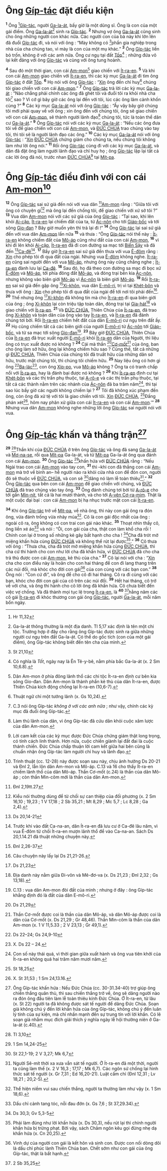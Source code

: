# Ông [Gíp-tác]() đặt điều kiện

<sup><b>1</b></sup> Ông [^1@-946f56a1-e8e4-4ecf-8676-0e710a303679][Gíp-tác](), người [Ga-la-át](), bấy giờ là một dũng sĩ. Ông là con của một gái điếm. Ông [Ga-la-át]()[^1-946f56a1-e8e4-4ecf-8676-0e710a303679] sinh ra [Gíp-tác](). <sup><b>2</b></sup> Nhưng vợ ông [Ga-la-át]() cũng sinh cho ông những người con khác nữa. Các người con của bà này khi lớn lên đã đuổi [Gíp-tác]() đi, và nói với ông : “Mày không có [^2@-946f56a1-e8e4-4ecf-8676-0e710a303679]phần gia nghiệp trong nhà của cha chúng tao, vì mày là con của một mụ khác.” <sup><b>3</b></sup> Ông [Gíp-tác]() liền bỏ trốn, không ở với các anh nữa. Ông cư ngụ tại đất [Tốp]()[^2-946f56a1-e8e4-4ecf-8676-0e710a303679] ; những đứa vô lại kết đảng với ông [Gíp-tác]() và cùng với ông tung hoành.

<sup><b>4</b></sup> Sau đó một thời gian, con cái [Am-mon]()[^3-946f56a1-e8e4-4ecf-8676-0e710a303679] giao chiến với [Ít-ra-en](). <sup><b>5</b></sup> Và khi con cái [Am-mon]() giao chiến với [Ít-ra-en](), thì các kỳ mục [Ga-la-át]() đi tìm ông [Gíp-tác]() ở đất [Tốp](). <sup><b>6</b></sup> Họ nói với ông [Gíp-tác]() : “[Xin]() ông đến chỉ huy[^4-946f56a1-e8e4-4ecf-8676-0e710a303679] chúng tôi giao chiến với con cái [Am-mon]().” <sup><b>7</b></sup> Ông [Gíp-tác]() trả lời các kỳ mục [Ga-la-át]() : “Nào chẳng phải chính các ông đã ghét tôi và đuổi tôi ra khỏi nhà cha tôi[^5-946f56a1-e8e4-4ecf-8676-0e710a303679] sao ? Vì cớ gì bây giờ các ông lại đến với tôi, lúc các ông lâm cảnh khốn cùng ?” <sup><b>8</b></sup> Các kỳ mục [Ga-la-át]() nói với ông [Gíp-tác]() : “Ấy vậy bây giờ chúng tôi mới phải quay về với ông ; xin ông đến với chúng tôi, ông sẽ giao chiến với con cái [Am-mon](), sẽ thành người lãnh đạo[^6-946f56a1-e8e4-4ecf-8676-0e710a303679] chúng tôi, tức là toàn thể dân cư [Ga-la-át]().” <sup><b>9</b></sup> Ông [Gíp-tác]() nói với các kỳ mục [Ga-la-át]() : “Nếu các ông đưa tôi về để giao chiến với con cái [Am-mon](), và [ĐỨC CHÚA]() trao chúng vào tay tôi, thì tôi sẽ là người lãnh đạo các ông.” <sup><b>10</b></sup> Các kỳ mục [Ga-la-át]() nói với ông [Gíp-tác]() : “[Xin]() [ĐỨC CHÚA]() chứng giám cho chúng ta, nếu chúng tôi không làm như lời ông nói.” <sup><b>11</b></sup> Rồi ông [Gíp-tác]() cùng đi với các kỳ mục [Ga-la-át](), và dân đã đặt ông làm người lãnh đạo và chỉ huy họ ; ông [Gíp-tác]() lặp lại tất cả các lời ông đã nói, trước nhan [ĐỨC CHÚA]()[^7-946f56a1-e8e4-4ecf-8676-0e710a303679] tại [Mít-pa]().

# Ông [Gíp-tác]() điều đình với con cái [Am-mon]()[^8-946f56a1-e8e4-4ecf-8676-0e710a303679]

<sup><b>12</b></sup> Ông [Gíp-tác]() sai sứ giả đến nói với vua dân [^3@-946f56a1-e8e4-4ecf-8676-0e710a303679][Am-mon]() rằng : “Giữa tôi với ông có chuyện gì[^9-946f56a1-e8e4-4ecf-8676-0e710a303679] mà ông lại đến chống tôi, để giao chiến với xứ sở tôi ?” <sup><b>13</b></sup> Vua dân [Am-mon]() nói với các sứ giả của ông [Gíp-tác]() : “Tại sao, khi lên khỏi [Ai-cập](), [Ít-ra-en]() lại chiếm đất của ta, từ [Ác-nôn]() cho tới [Giáp-bốc]() và tới sông [Gio-đan]() ? Bây giờ muốn yên thì trả lại đi !” <sup><b>14</b></sup> Ông [Gíp-tác]() lại sai sứ giả đến với vua dân [Am-mon]() lần nữa <sup><b>15</b></sup> và thưa : “Ông [Gíp-tác]() nói thế này : [Ít-ra-en]() không chiếm đất của [Mô-áp]() cũng như đất của con cái [Am-mon](), <sup><b>16</b></sup> vì khi đi lên khỏi [Ai-cập](), [Ít-ra-en]() đã đi con đường sa mạc tới [Biển Sậy]() và đã đến [^4@-946f56a1-e8e4-4ecf-8676-0e710a303679][Ca-đê]()[^10-946f56a1-e8e4-4ecf-8676-0e710a303679]. <sup><b>17</b></sup> Bấy giờ [Ít-ra-en]() sai sứ giả đến thưa với vua [Ê-đôm]() rằng : [Xin]() cho phép tôi đi qua đất của ngài. Nhưng vua [Ê-đôm]() không nghe. [Ít-ra-en]() cũng sai người đến với vua [Mô-áp](), nhưng ông này cũng chẳng nghe ; [Ít-ra-en]() đành lưu lại [Ca-đê](). <sup><b>18</b></sup> Sau đó, họ đã theo con đường sa mạc đi bọc xứ [Ê-đôm]() và [Mô-áp](), tới phía đông đất [Mô-áp](), và đóng trại bên kia [Ác-nôn](), nhưng không vào biên giới [Mô-áp]() vì [Ác-nôn]() là biên giới [Mô-áp](). <sup><b>19</b></sup> Rồi [Ít-ra-en]() sai sứ giả đến gặp ông [^5@-946f56a1-e8e4-4ecf-8676-0e710a303679][Xi-khôn](), vua dân [E-mô-ri](), trị vì tại [Khét-bôn]() và thưa với ông : [Xin]() cho phép tôi đi qua đất của ngài để tới nơi tôi phải đến[^11-946f56a1-e8e4-4ecf-8676-0e710a303679]. <sup><b>20</b></sup> Thế nhưng ông [^6@-946f56a1-e8e4-4ecf-8676-0e710a303679][Xi-khôn]() đã không tin mà cho [Ít-ra-en]() đi qua biên giới của ông ; ông [Xi-khôn]() lại còn triệu tập toàn dân, đóng trại tại [Gia-hát]()[^12-946f56a1-e8e4-4ecf-8676-0e710a303679] và giao chiến với [Ít-ra-en](). <sup><b>21</b></sup> Và [ĐỨC CHÚA](), Thiên Chúa của [Ít-ra-en](), đã trao ông [Xi-khôn]() và toàn dân của ông vào tay [Ít-ra-en](), và [Ít-ra-en]() đã đánh chúng tơi bời. Rồi [Ít-ra-en]() chiếm hết đất của dân [E-mô-ri]() cư ngụ trên đất ấy. <sup><b>22</b></sup> Họ cũng chiếm tất cả các biên giới của người [E-mô-ri]() từ [Ác-nôn]() tới [Giáp-bốc](), và từ sa mạc tới sông [Gio-đan]()[^13-946f56a1-e8e4-4ecf-8676-0e710a303679]. <sup><b>23</b></sup> Bây giờ [ĐỨC CHÚA](), Thiên Chúa của [Ít-ra-en]() đã trục xuất người [E-mô-ri]() khỏi [Ít-ra-en]() dân của Người, thì liệu ông có trục xuất được nó không ? <sup><b>24</b></sup> Cái mà thần [^7@-946f56a1-e8e4-4ecf-8676-0e710a303679][Cơ-mốt]()[^14-946f56a1-e8e4-4ecf-8676-0e710a303679] của ông, ban cho ông làm sở hữu, ông lại không chiếm hữu sao ? Cũng thế, tất cả những gì [ĐỨC CHÚA](), Thiên Chúa của chúng tôi đã truất hữu của những dân sở hữu, trước mặt chúng tôi, thì chúng tôi chiếm hữu. <sup><b>25</b></sup> Nay liệu ông có hơn gì ông [^8@-946f56a1-e8e4-4ecf-8676-0e710a303679][Ba-lác]()[^15-946f56a1-e8e4-4ecf-8676-0e710a303679], con ông [Xíp-po](), vua [Mô-áp]() không ? Ông ta có tranh chấp nổi với [Ít-ra-en](), hay là đánh bại được nó không ? <sup><b>26</b></sup> Khi [Ít-ra-en]() định cư tại [Khét-bôn]() và các thị trấn phụ thuộc, tại [A-rô-e]() và các thị trấn phụ thuộc, tại tất cả các thành nằm trên các nhánh của [Ác-nôn]() đã ba trăm năm[^16-946f56a1-e8e4-4ecf-8676-0e710a303679], thì tại sao lúc bấy giờ các người không chiếm lại ? <sup><b>27</b></sup> Tôi đã không xúc phạm đến ông, còn ông đã xử tệ với tôi là giao chiến với tôi. [Xin]() [ĐỨC CHÚA](), [^9@-946f56a1-e8e4-4ecf-8676-0e710a303679]Đấng phán xét[^17-946f56a1-e8e4-4ecf-8676-0e710a303679], hôm nay phân xử giữa con cái [Ít-ra-en]() và con cái [Am-mon]().’” <sup><b>28</b></sup> Nhưng vua dân [Am-mon]() không nghe những lời ông [Gíp-tác]() sai người nói với vua.

# Ông [Gíp-tác]() khấn và thắng trận[^18-946f56a1-e8e4-4ecf-8676-0e710a303679]

<sup><b>29</b></sup> [^10@-946f56a1-e8e4-4ecf-8676-0e710a303679]Thần khí của [ĐỨC CHÚA]() ở trên ông [Gíp-tác]() và ông đã sang [Ga-la-át]() và [Mơ-na-se](), rồi qua [Mít-pa]() Ga-la-át, và từ [Mít-pa]() Ga-la-át ông qua đánh con cái [Am-mon](). <sup><b>30</b></sup> Ông [Gíp-tác]() [^11@-946f56a1-e8e4-4ecf-8676-0e710a303679]khấn hứa với [ĐỨC CHÚA]() rằng : “Nếu Ngài trao con cái [Am-mon]() vào tay con, <sup><b>31</b></sup> thì –khi con đã thắng con cái [Am-mon]() mà trở về bình an– hễ người nào ra khỏi cửa nhà con để đón con, người đó sẽ thuộc về [ĐỨC CHÚA](), và con sẽ [^12@-946f56a1-e8e4-4ecf-8676-0e710a303679]dâng nó làm lễ toàn thiêu[^19-946f56a1-e8e4-4ecf-8676-0e710a303679].” <sup><b>32</b></sup> Ông [Gíp-tác]() qua bên con cái [Am-mon]() để giao chiến với chúng, và [ĐỨC CHÚA]() đã trao chúng vào tay ông. <sup><b>33</b></sup> Ông đánh chúng tơi bời từ [A-rô-e]() cho tới gần [Min-nít](), tất cả là hai mươi thành, và cho tới [A-vên Cơ-ra-mim](). Thật là một cuộc đại bại : con cái [Am-mon]() bị hạ nhục trước mặt con cái [Ít-ra-en]().

<sup><b>34</b></sup> Khi ông [Gíp-tác]() trở về [Mít-pa](), về nhà ông, thì này con gái ông ra đón ông, vừa đánh trống vừa nhảy múa[^20-946f56a1-e8e4-4ecf-8676-0e710a303679]. Cô là con gái độc nhất của ông : ngoài cô ra, ông không có con trai con gái nào khác. <sup><b>35</b></sup> Thoạt nhìn thấy cô, ông liền xé áo[^21-946f56a1-e8e4-4ecf-8676-0e710a303679] và nói : “Ôi, con gái của cha, thật con làm khổ cha rồi ! Chính con lại ở trong số những kẻ gây bất hạnh cho cha ! [^13@-946f56a1-e8e4-4ecf-8676-0e710a303679]Cha đã trót mở miệng khấn hứa cùng [ĐỨC CHÚA]() và không thể rút lại được[^22-946f56a1-e8e4-4ecf-8676-0e710a303679].” <sup><b>36</b></sup> Cô thưa với ông : “Thưa cha, cha đã trót mở miệng khấn hứa cùng [ĐỨC CHÚA](), thì cha cứ thi hành cho con như lời cha đã khấn hứa, vì [ĐỨC CHÚA]() đã cho cha trả thù được con cái [Am-mon](), kẻ thù của cha.” <sup><b>37</b></sup> Cô lại nói với cha : “[Xin]() cha cho con điều này là hoãn cho con hai tháng để con đi lang thang trên các núi đồi, mà khóc cho đời con gái[^23-946f56a1-e8e4-4ecf-8676-0e710a303679] của con cùng với các bạn con.” <sup><b>38</b></sup> Ông nói : “Con cứ đi”, và ông để cho cô đi hai tháng. Cô ra đi cùng với các bạn, khóc cho đời con gái của cô trên các núi đồi. <sup><b>39</b></sup> Hết hai tháng, cô trở về với cha, và ông thi hành cho cô lời ông đã khấn hứa. Cô chưa biết đến việc vợ chồng. Và đã thành mọi tục lệ trong [Ít-ra-en](), là <sup><b>40</b></sup> [^14@-946f56a1-e8e4-4ecf-8676-0e710a303679]hằng năm các cô gái [Ít-ra-en]() đi khóc thương con gái ông [Gíp-tác](), người [Ga-la-át](), mỗi năm bốn ngày.

[^1-946f56a1-e8e4-4ecf-8676-0e710a303679]: Ga-la-át thông thường là một địa danh. Tl 5,17 xác định là tên một chi tộc. Trường hợp ở đây cho rằng ông Gíp-tác được sinh ra giữa những người cư ngụ trên đất Ga-la-át. Có thể do gốc tích (con của một gái điếm), ông Gíp-tác không biết đến tên cha của mình.

[^2-946f56a1-e8e4-4ecf-8676-0e710a303679]: Có nghĩa là _Tốt_, ngày nay là Ên Tê-y-bê, nằm phía bắc Ga-la-át (x. 2 Sm 10,6.8).

[^3-946f56a1-e8e4-4ecf-8676-0e710a303679]: Dân Am-mon ở phía đông lãnh thổ các chi tộc Ít-ra-en định cư bên kia sông Gio-đan. Dân Am-mon là thành phần kẻ thù của dân Ít-ra-en, được Thiên Chúa kích động chống lại Ít-ra-en (10,6-7).

[^4-946f56a1-e8e4-4ecf-8676-0e710a303679]: Thuật ngữ chỉ một tướng lãnh (x. Gs 10,24).

[^5-946f56a1-e8e4-4ecf-8676-0e710a303679]: C.3 nói ông Gíp-tác _không ở với các anh nữa_ ; như vậy, chính các kỳ mục đã đuổi ông Gíp-tác.

[^6-946f56a1-e8e4-4ecf-8676-0e710a303679]: Làm thủ lãnh của dân, vì ông Gíp-tác đã cứu dân khỏi cuộc xâm lược của dân Am-mon.

[^7-946f56a1-e8e4-4ecf-8676-0e710a303679]: Lời cam kết của các kỳ mục được Đức Chúa chứng giám thật long trọng, có tính cách linh thánh. Hơn nữa, cuộc chiến giành lại đất đai là cuộc thánh chiến. Đức Chúa chấp thuận lời cam kết giữa hai bên cũng là chuẩn nhận ông Gíp-tác làm người chỉ huy và lãnh đạo.

[^8-946f56a1-e8e4-4ecf-8676-0e710a303679]: Trình thuật (cc. 12-28) này được soạn sau này, chịu ảnh hưởng Ds 20-21 và Đnl 2, lẫn lộn dân Am-mon và Mô-áp. C.13 và 16 cho thấy Ít-ra-en chiếm lãnh thổ của dân Mô-áp. Thần Cơ-mốt (c.24) là thần của dân Mô-áp ; còn thần Min-côm mới là thần của dân Am-mon.

[^9-946f56a1-e8e4-4ecf-8676-0e710a303679]: Kiểu nói thường dùng để từ chối sự can thiệp của đối phương (x. 2 Sm 16,10 ; 19,23 ; 1 V 17,18 ; 2 Sb 35,21 ; Mt 8,29 ; Mc 5,7 ; Lc 8,28 ; Ga 2,4).

[^10-946f56a1-e8e4-4ecf-8676-0e710a303679]: Trước khi vào đất Ca-na-an, dân Ít-ra-en đã lưu cư ở Ca-đê lâu năm, vì vua Ê-đôm từ chối Ít-ra-en mượn lãnh thổ để vào Ca-na-an. Sách Ds 20,1.14.21 đã thuật những chuyện này.

[^11-946f56a1-e8e4-4ecf-8676-0e710a303679]: Câu chuyện này lấy lại Ds 21,21-26.

[^12-946f56a1-e8e4-4ecf-8676-0e710a303679]: Địa danh này nằm giữa Đi-vôn và Mê-đơ-va (x. Ds 21,23 ; Đnl 2,32 ; Gs 13,18).

[^13-946f56a1-e8e4-4ecf-8676-0e710a303679]: C.13 : vua dân Am-mon đòi đất của mình ; nhưng ở đây : ông Gíp-tác khẳng định đó là đất của dân E-mô-ri.

[^14-946f56a1-e8e4-4ecf-8676-0e710a303679]: Thần Cơ-mốt được coi là thần của dân Mô-áp, và dân Mô-áp được coi là dân của Cơ-mốt (x. Ds 21,29 ; Gr 48,46). Thần Min-côm là thần của dân Am-mon (x. 1 V 11,5.33 ; 2 V 23,13 ; Gr 49,1).

[^15-946f56a1-e8e4-4ecf-8676-0e710a303679]: X. Ds 22 – 24.

[^16-946f56a1-e8e4-4ecf-8676-0e710a303679]: Con số này thái quá, vì thời gian giữa xuất hành và ông vua tiên khởi của Ít-ra-en không quá hai trăm năm mươi năm.

[^17-946f56a1-e8e4-4ecf-8676-0e710a303679]: X. St 31,53 ; 1 Sm 24,13.16.

[^18-946f56a1-e8e4-4ecf-8676-0e710a303679]: Ông Gíp-tác khấn hứa : Nếu Đức Chúa (cc. 30-31.34-40) trợ giúp ông chiến thắng quân thù, thì sau chiến thắng trở về, ông sẽ dâng người nào ra đón ông đầu tiên làm lễ toàn thiêu kính Đức Chúa. Ở Ít-ra-en, từ lâu (x. St 22) người ta đã không được sát tế người để dâng Đức Chúa. Soạn giả không chú ý đến lời khấn hứa của ông Gíp-tác, không chú ý đến luân lý tính của sự kiện, mà chỉ nhấn mạnh đến sự trung tín với lời khấn. Có lẽ soạn giả nhằm mục đích giải thích ý nghĩa ngày lễ hội thường niên ở Ga-la-át (c.40).

[^19-946f56a1-e8e4-4ecf-8676-0e710a303679]: Người Sê-mít thời xa xưa vẫn sát tế người. Ở Ít-ra-en đã một thời, người ta cũng làm thế (x. 2 V 16,3 ; 17,17 ; Mk 6,7). Các ngôn sứ chống lại hình thức sát tế người (x. Gr 7,31 ; Ed 16,20-21). Luật cấm chỉ (Đnl 12,31 ; Lv 18,21 ; 20,2-5).

[^20-946f56a1-e8e4-4ecf-8676-0e710a303679]: Thể hiện niềm vui sau chiến thắng, người ta thường làm như vậy (x. 1 Sm 18,6).

[^21-946f56a1-e8e4-4ecf-8676-0e710a303679]: Dấu chỉ cảnh tang tóc, nỗi đau đớn (x. Gs 7,6 ; St 37,29.34).

[^22-946f56a1-e8e4-4ecf-8676-0e710a303679]: Phải làm đúng như lời khấn hứa (x. Ds 30,3), nếu rút lại thì chính người khấn hứa bị trừng phạt. Bởi vậy, sách Châm ngôn kêu gọi đừng nhẹ dạ khấn hứa (x. Cn 20,25).

[^23-946f56a1-e8e4-4ecf-8676-0e710a303679]: Vinh dự của người con gái là kết hôn và sinh con. Được con nối dòng dõi là dấu chỉ phúc lành Thiên Chúa ban. Chết sớm như con gái của ông Gíp-tác, thật là bất hạnh.

[^1@-946f56a1-e8e4-4ecf-8676-0e710a303679]: Hr 11,32

[^2@-946f56a1-e8e4-4ecf-8676-0e710a303679]: St 21,10

[^3@-946f56a1-e8e4-4ecf-8676-0e710a303679]: Đnl 2,19tt.27

[^4@-946f56a1-e8e4-4ecf-8676-0e710a303679]: Ds 20,14-21

[^5@-946f56a1-e8e4-4ecf-8676-0e710a303679]: Đnl 2,26-37

[^6@-946f56a1-e8e4-4ecf-8676-0e710a303679]: Ds 21,23

[^7@-946f56a1-e8e4-4ecf-8676-0e710a303679]: Ds 21,29

[^8@-946f56a1-e8e4-4ecf-8676-0e710a303679]: Ds 22–24; Gs 24,9-10

[^9@-946f56a1-e8e4-4ecf-8676-0e710a303679]: St 18,25

[^10@-946f56a1-e8e4-4ecf-8676-0e710a303679]: Tl 3,10

[^11@-946f56a1-e8e4-4ecf-8676-0e710a303679]: 1 Sm 14,24-25

[^12@-946f56a1-e8e4-4ecf-8676-0e710a303679]: St 22,1-19; 2 V 3,27; Mk 6,7

[^13@-946f56a1-e8e4-4ecf-8676-0e710a303679]: Ds 30,3; Gv 5,3-5

[^14@-946f56a1-e8e4-4ecf-8676-0e710a303679]: 2 Sb 35,25
